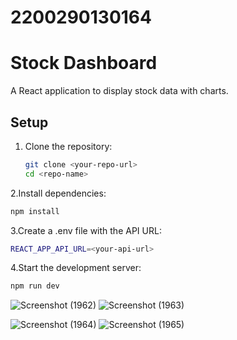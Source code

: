 # 2200290130164

# Stock Dashboard

A React application to display stock data with charts.

## Setup

1. Clone the repository:
   ```bash
   git clone <your-repo-url>
   cd <repo-name>
   ```
2.Install dependencies:
```bash
npm install
```
3.Create a .env file with the API URL:
```bash
REACT_APP_API_URL=<your-api-url>
```
4.Start the development server:
```bash
npm run dev
```
![Screenshot (1962)](https://github.com/user-attachments/assets/75ae3014-1024-4421-99c9-20e4adbe363c)
![Screenshot (1963)](https://github.com/user-attachments/assets/1d305d42-4e36-4257-95bf-870d71b03ed6)


![Screenshot (1964)](https://github.com/user-attachments/assets/9a37a54f-5903-447e-8c19-c804d4d22331)
![Screenshot (1965)](https://github.com/user-attachments/assets/19e58164-8a93-47b4-9321-3e0af46dcb31)

